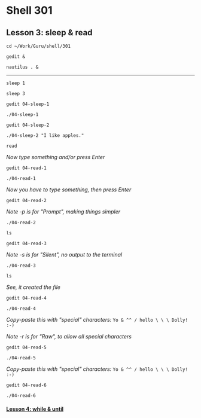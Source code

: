 # Shell 301
## Lesson 3: sleep & read

`cd ~/Work/Guru/shell/301`

`gedit &`

`nautilus . &`
___

`sleep 1`

`sleep 3`

`gedit 04-sleep-1`

`./04-sleep-1`

`gedit 04-sleep-2`

`./04-sleep-2 "I like apples."`

`read`

*Now type something and/or press Enter*

`gedit 04-read-1`

`./04-read-1`

*Now you have to type something, then press Enter*

`gedit 04-read-2`

*Note -p is for "Prompt", making things simpler*

`./04-read-2`

`ls`

`gedit 04-read-3`

*Note -s is for "Silent", no output to the terminal*

`./04-read-3`

`ls`

*See, it created the file*

`gedit 04-read-4`

`./04-read-4`

*Copy-paste this with "special" characters:* `Yo & ^^ / hello \ \ \ Dolly! :-)`

*Note -r is for "Raw", to allow all special characters*

`gedit 04-read-5`

`./04-read-5`

*Copy-paste this with "special" characters:* `Yo & ^^ / hello \ \ \ Dolly! :-)`

`gedit 04-read-6`

`./04-read-6`

#### [Lesson 4: while & until](https://github.com/inkVerb/guru/blob/master/301-shell/Lesson-04.md)
